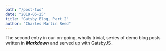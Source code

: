 ```yaml
---
path: "/post-two"
date: "2019-05-25"
title: "Gatsby Blog, Part 2"
author: "Charles Martin Reed"
---
```


The second entry in our on-going, wholly trivial, series of demo blog posts written in **_Markdown_** and served up with GatsbyJS.

